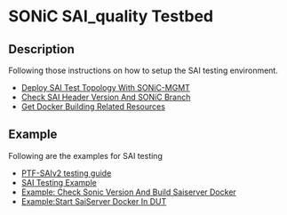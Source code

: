# SONiC SAI_quality Testbed

## Description
Following those instructions on how to setup the SAI testing environment.

 - [Deploy SAI Test Topology With SONiC-MGMT](https://github.com/opencomputeproject/SAI/blob/master/ptf/docs/DeploySAITestTopologyWithSONiC-MGMT.md)
 - [Check SAI Header Version And SONiC Branch](https://github.com/opencomputeproject/SAI/blob/master/ptf/docs/CheckVersion.md)
 - [Get Docker Building Related Resources](GetDockerBuildingRelatedResources.md)


## Example
Following are the examples for SAI testing
- [PTF-SAIv2 testing guide](https://github.com/opencomputeproject/SAI/blob/master/ptf/docs/SAI-PTFv2Overview.md#setup-testbed)
- [SAI Testing Example](https://github.com/opencomputeproject/SAI/blob/master/ptf/docs/SAI-PTFv2Overview.md#run-test)
- [Example: Check Sonic Version And Build Saiserver Docker](https://github.com/opencomputeproject/SAI/blob/master/ptf/docs/CheckVersion.md)
- [Example:Start SaiServer Docker In DUT](https://github.com/opencomputeproject/SAI/blob/master/ptf/docs/SAI-PTFv2Overview.md#build-sai-ptfv2-components)
